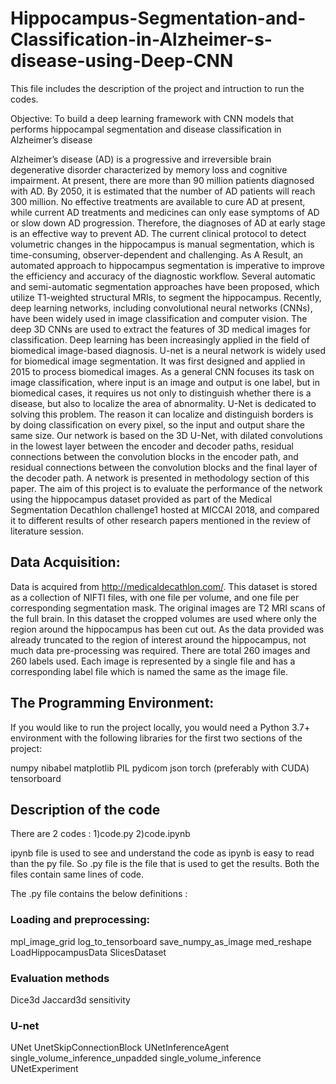 # Hippocampus-Segmentation-and-Classification-in-Alzheimer-s-disease-using-Deep-CNN
This file includes the description of the project and intruction to run the codes. 

Objective: To build a deep learning framework with CNN models that performs hippocampal segmentation and disease classification in Alzheimer’s disease

Alzheimer’s disease (AD) is a progressive and irreversible brain degenerative disorder characterized by memory loss and cognitive impairment. At present, there are more than 90 million patients diagnosed with AD. By 2050, it is estimated that the number of AD patients will reach 300 million. No effective treatments are available to cure AD at present, while current AD treatments and medicines can only ease symptoms of AD or slow down AD progression. Therefore, the diagnoses of AD at early stage is an effective way to prevent AD. The current clinical protocol to detect volumetric changes in the hippocampus is manual segmentation, which is time-consuming, observer-dependent and challenging. As A Result, an automated approach to hippocampus segmentation is imperative to improve the efficiency and accuracy of the diagnostic workflow. Several automatic and semi-automatic segmentation approaches have been proposed, which utilize T1-weighted structural MRIs, to segment the hippocampus. 
Recently, deep learning networks, including convolutional neural networks (CNNs), have been widely used in image classification and computer vision. The deep 3D CNNs are used to extract the features of 3D medical images for classification. Deep learning has been increasingly applied in the field of biomedical image-based diagnosis.
U-net is a neural network is widely used for biomedical image segmentation. It was first designed and applied in 2015 to process biomedical images. As a general CNN focuses its task on image classification, where input is an image and output is one label, but in biomedical cases, it requires us not only to distinguish whether there is a disease, but also to localize the area of abnormality. U-Net is dedicated to solving this problem. The reason it can localize and distinguish borders is by doing classification on every pixel, so the input and output share the same size.
Our network is based on the 3D U-Net, with dilated convolutions in the lowest layer between the encoder and decoder paths, residual connections between the convolution blocks in the encoder path, and residual connections between the convolution blocks and the final layer of the decoder path. A network is presented in methodology section of this paper. The aim of this project is to evaluate the performance of the network using the hippocampus dataset provided as part of the Medical Segmentation Decathlon challenge1 hosted at MICCAI 2018, and compared it to different results of other research papers mentioned in the review of literature session.


## Data Acquisition: 
Data is acquired from http://medicaldecathlon.com/. This dataset is stored as a collection of NIFTI files, with one file per volume, and one file per corresponding segmentation mask. The original images are T2 MRI scans of the full brain. In this dataset the cropped volumes are used where only the region around the hippocampus has been cut out. As the data provided was already truncated to the region of interest around the hippocampus, not much data pre-processing was required. There are total 260 images and 260 labels used. Each image is represented by a single file and has a corresponding label file which is named the same as the image file. 

## The Programming Environment:
If you would like to run the project locally, you would need a Python 3.7+ environment with the following libraries for the first two sections of the project:

numpy
nibabel
matplotlib
PIL
pydicom
json
torch (preferably with CUDA)
tensorboard

## Description of the code
There are 2 codes :
1)code.py 
2)code.ipynb 

ipynb file is used to see and understand the code as ipynb is easy to read than the py file. So .py file is the file that is used to get the results. Both the files contain same lines of code.

The .py file contains the below definitions : 


### Loading and preprocessing:
mpl_image_grid
log_to_tensorboard
save_numpy_as_image
med_reshape
LoadHippocampusData
SlicesDataset

### Evaluation methods
Dice3d
Jaccard3d
sensitivity

### U-net
UNet
UnetSkipConnectionBlock
UNetInferenceAgent
single_volume_inference_unpadded
single_volume_inference
UNetExperiment















